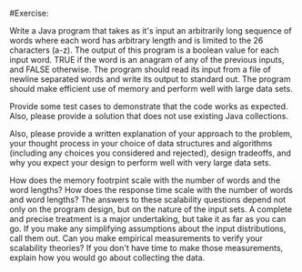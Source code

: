 #Exercise:

Write a Java program that takes as it's input an arbitrarily long sequence of words where each word has arbitrary length and is limited to the 26 characters (a-z).  The output of this program is a boolean value for each input word.  TRUE if the word is an anagram of any of the previous inputs, and FALSE otherwise.  The program should read its input from a file of newline separated words and write its output to standard out.  The program should make efficient use of memory and perform well with large data sets.

Provide some test cases to demonstrate that the code works as expected. Also, please provide a solution that does not use existing Java collections.

Also, please provide a written explanation of your approach to the problem,  your thought process in your choice of data structures and algorithms (including any choices you considered and rejected), design tradeoffs, and why you expect your design to perform well with very large data sets. 

How does the memory footrpint scale with the number of words and the word lengths? How does the response time scale with the number of words and word lengths? The answers to these scalability questions depend not only on the program design, but on the nature of the input sets.  A complete and precise treatment is a major undertaking, but take it as far as you can go.  If you make any simplifying assumptions about the input distributions, call them out.  Can you make empirical measurements to verify your scalability theories?  If you don't have time to make those measurements, explain how you would go about collecting the data.
